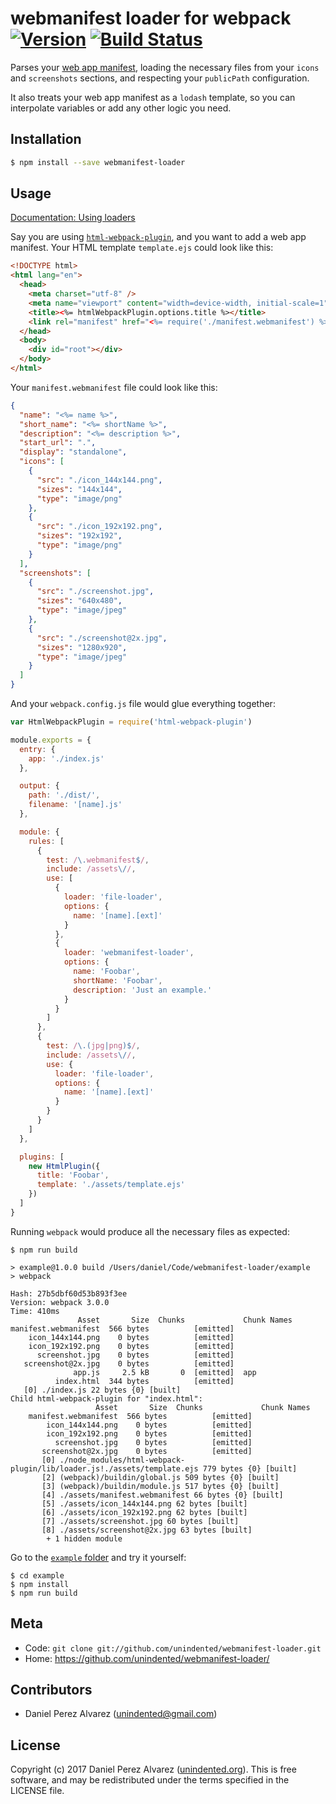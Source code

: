 # webmanifest loader for webpack [![Version](https://img.shields.io/npm/v/webmanifest-loader.svg)](https://www.npmjs.com/package/webmanifest-loader) [![Build Status](https://img.shields.io/travis/unindented/webmanifest-loader.svg)](https://travis-ci.org/unindented/webmanifest-loader)

Parses your [web app manifest](https://www.w3.org/TR/appmanifest/), loading the necessary files from your `icons` and `screenshots` sections, and respecting your `publicPath` configuration.

It also treats your web app manifest as a `lodash` template, so you can interpolate variables or add any other logic you need.


## Installation

```sh
$ npm install --save webmanifest-loader
```


## Usage

[Documentation: Using loaders](http://webpack.github.io/docs/using-loaders.html)

Say you are using [`html-webpack-plugin`](https://github.com/ampedandwired/html-webpack-plugin), and you want to add a web app manifest. Your HTML template `template.ejs` could look like this:

```html
<!DOCTYPE html>
<html lang="en">
  <head>
    <meta charset="utf-8" />
    <meta name="viewport" content="width=device-width, initial-scale=1" />
    <title><%= htmlWebpackPlugin.options.title %></title>
    <link rel="manifest" href="<%= require('./manifest.webmanifest') %>" />
  </head>
  <body>
    <div id="root"></div>
  </body>
</html>
```

Your `manifest.webmanifest` file could look like this:

```json
{
  "name": "<%= name %>",
  "short_name": "<%= shortName %>",
  "description": "<%= description %>",
  "start_url": ".",
  "display": "standalone",
  "icons": [
    {
      "src": "./icon_144x144.png",
      "sizes": "144x144",
      "type": "image/png"
    },
    {
      "src": "./icon_192x192.png",
      "sizes": "192x192",
      "type": "image/png"
    }
  ],
  "screenshots": [
    {
      "src": "./screenshot.jpg",
      "sizes": "640x480",
      "type": "image/jpeg"
    },
    {
      "src": "./screenshot@2x.jpg",
      "sizes": "1280x920",
      "type": "image/jpeg"
    }
  ]
}
```

And your `webpack.config.js` file would glue everything together:

```js
var HtmlWebpackPlugin = require('html-webpack-plugin')

module.exports = {
  entry: {
    app: './index.js'
  },

  output: {
    path: './dist/',
    filename: '[name].js'
  },

  module: {
    rules: [
      {
        test: /\.webmanifest$/,
        include: /assets\//,
        use: [
          {
            loader: 'file-loader',
            options: {
              name: '[name].[ext]'
            }
          },
          {
            loader: 'webmanifest-loader',
            options: {
              name: 'Foobar',
              shortName: 'Foobar',
              description: 'Just an example.'
            }
          }
        ]
      },
      {
        test: /\.(jpg|png)$/,
        include: /assets\//,
        use: {
          loader: 'file-loader',
          options: {
            name: '[name].[ext]'
          }
        }
      }
    ]
  },

  plugins: [
    new HtmlPlugin({
      title: 'Foobar',
      template: './assets/template.ejs'
    })
  ]
}
```

Running `webpack` would produce all the necessary files as expected:

```
$ npm run build

> example@1.0.0 build /Users/daniel/Code/webmanifest-loader/example
> webpack

Hash: 27b5dbf60d53b893f3ee
Version: webpack 3.0.0
Time: 410ms
               Asset       Size  Chunks             Chunk Names
manifest.webmanifest  566 bytes          [emitted]
    icon_144x144.png    0 bytes          [emitted]
    icon_192x192.png    0 bytes          [emitted]
      screenshot.jpg    0 bytes          [emitted]
   screenshot@2x.jpg    0 bytes          [emitted]
              app.js     2.5 kB       0  [emitted]  app
          index.html  344 bytes          [emitted]
   [0] ./index.js 22 bytes {0} [built]
Child html-webpack-plugin for "index.html":
                   Asset       Size  Chunks             Chunk Names
    manifest.webmanifest  566 bytes          [emitted]
        icon_144x144.png    0 bytes          [emitted]
        icon_192x192.png    0 bytes          [emitted]
          screenshot.jpg    0 bytes          [emitted]
       screenshot@2x.jpg    0 bytes          [emitted]
       [0] ./node_modules/html-webpack-plugin/lib/loader.js!./assets/template.ejs 779 bytes {0} [built]
       [2] (webpack)/buildin/global.js 509 bytes {0} [built]
       [3] (webpack)/buildin/module.js 517 bytes {0} [built]
       [4] ./assets/manifest.webmanifest 66 bytes {0} [built]
       [5] ./assets/icon_144x144.png 62 bytes [built]
       [6] ./assets/icon_192x192.png 62 bytes [built]
       [7] ./assets/screenshot.jpg 60 bytes [built]
       [8] ./assets/screenshot@2x.jpg 63 bytes [built]
        + 1 hidden module
```

Go to the [`example` folder](/example) and try it yourself:

```
$ cd example
$ npm install
$ npm run build
```


## Meta

* Code: `git clone git://github.com/unindented/webmanifest-loader.git`
* Home: <https://github.com/unindented/webmanifest-loader/>


## Contributors

* Daniel Perez Alvarez ([unindented@gmail.com](mailto:unindented@gmail.com))


## License

Copyright (c) 2017 Daniel Perez Alvarez ([unindented.org](http://unindented.org/)). This is free software, and may be redistributed under the terms specified in the LICENSE file.
